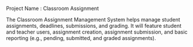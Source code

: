 Project Name : Classroom Assignment

The Classroom Assignment Management System helps manage student assignments, deadlines, submissions, and grading. It will feature student and teacher users, assignment creation, assignment submission, and basic reporting (e.g., pending, submitted, and graded assignments).
